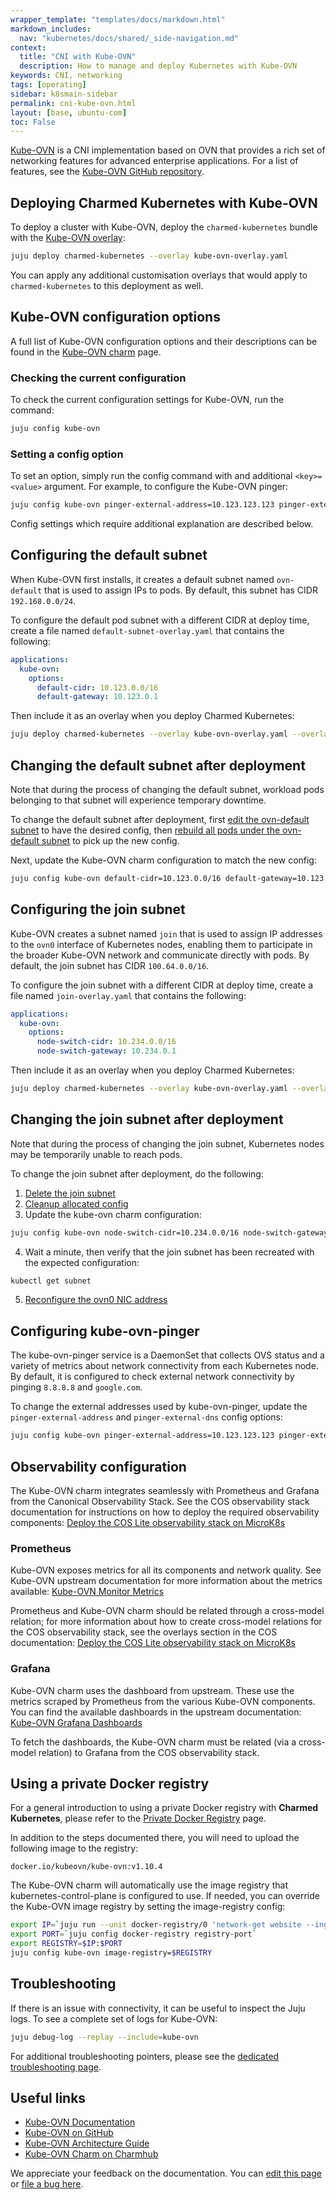 ```yaml
---
wrapper_template: "templates/docs/markdown.html"
markdown_includes:
  nav: "kubernetes/docs/shared/_side-navigation.md"
context:
  title: "CNI with Kube-OVN"
  description: How to manage and deploy Kubernetes with Kube-OVN
keywords: CNI, networking
tags: [operating]
sidebar: k8smain-sidebar
permalink: cni-kube-ovn.html
layout: [base, ubuntu-com]
toc: False
---
```


[Kube-OVN][kube-ovn-documentation] is a CNI implementation based on OVN that
provides a rich set of networking features for advanced enterprise applications.
For a list of features, see the [Kube-OVN GitHub repository][kube-ovn-github].

## Deploying Charmed Kubernetes with Kube-OVN

To deploy a cluster with Kube-OVN, deploy the `charmed-kubernetes` bundle with
the [Kube-OVN overlay][kube-ovn-overlay]:

```bash
juju deploy charmed-kubernetes --overlay kube-ovn-overlay.yaml
```

You can apply any additional customisation overlays that would apply to
`charmed-kubernetes` to this deployment as well.

## Kube-OVN configuration options

A full list of Kube-OVN configuration options and their descriptions can be found
in the [Kube-OVN charm][kube-ovn-charm] page.

### Checking the current configuration

To check the current configuration settings for Kube-OVN, run the command:

```bash
juju config kube-ovn
```

### Setting a config option

To set an option, simply run the config command with and additional
`<key>=<value>` argument. For example, to configure the Kube-OVN pinger:

```bash
juju config kube-ovn pinger-external-address=10.123.123.123 pinger-external-dns=example.internal
```

Config settings which require additional explanation are described below.

## Configuring the default subnet

When Kube-OVN first installs, it creates a default subnet named `ovn-default`
that is used to assign IPs to pods. By default, this subnet has CIDR
`192.168.0.0/24`.

To configure the default pod subnet with a different CIDR at deploy time, create
a file named `default-subnet-overlay.yaml` that contains the following:

```yaml
applications:
  kube-ovn:
    options:
      default-cidr: 10.123.0.0/16
      default-gateway: 10.123.0.1
```

Then include it as an overlay when you deploy Charmed Kubernetes:

```bash
juju deploy charmed-kubernetes --overlay kube-ovn-overlay.yaml --overlay default-subnet-overlay.yaml
```

## Changing the default subnet after deployment

Note that during the process of changing the default subnet, workload pods
belonging to that subnet will experience temporary downtime.

To change the default subnet after deployment, first
[edit the ovn-default subnet][change-default-subnet-edit] to have the desired config, then
[rebuild all pods under the ovn-default subnet][change-default-subnet-rebuild] to pick up the
new config.

Next, update the Kube-OVN charm configuration to match the new config:

```bash
juju config kube-ovn default-cidr=10.123.0.0/16 default-gateway=10.123.0.1
```

## Configuring the join subnet

Kube-OVN creates a subnet named `join` that is used to assign IP addresses to
the `ovn0` interface of Kubernetes nodes, enabling them to participate in the
broader Kube-OVN network and communicate directly with pods. By default, the
join subnet has CIDR `100.64.0.0/16`.

To configure the join subnet with a different CIDR at deploy time, create a file
named `join-overlay.yaml` that contains the following:

```yaml
applications:
  kube-ovn:
    options:
      node-switch-cidr: 10.234.0.0/16
      node-switch-gateway: 10.234.0.1
```

Then include it as an overlay when you deploy Charmed Kubernetes:

```bash
juju deploy charmed-kubernetes --overlay kube-ovn-overlay.yaml --overlay join-overlay.yaml
```

## Changing the join subnet after deployment

Note that during the process of changing the join subnet, Kubernetes nodes may
be temporarily unable to reach pods.

To change the join subnet after deployment, do the following:

1. [Delete the join subnet][change-join-subnet-delete]
2. [Cleanup allocated config][change-join-subnet-cleanup]
3. Update the kube-ovn charm configuration:
```bash
juju config kube-ovn node-switch-cidr=10.234.0.0/16 node-switch-gateway=10.234.0.1
```
4. Wait a minute, then verify that the join subnet has been recreated with the
expected configuration:
```bash
kubectl get subnet
```
5. [Reconfigure the ovn0 NIC address][change-join-subnet-reconfigure]

## Configuring kube-ovn-pinger

The kube-ovn-pinger service is a DaemonSet that collects OVS status and a
variety of metrics about network connectivity from each Kubernetes node. By
default, it is configured to check external network connectivity by pinging
`8.8.8.8` and `google.com`.

To change the external addresses used by kube-ovn-pinger, update the
`pinger-external-address` and `pinger-external-dns` config options:

```bash
juju config kube-ovn pinger-external-address=10.123.123.123 pinger-external-dns=example.internal
```

## Observability configuration

The Kube-OVN charm integrates seamlessly with Prometheus and Grafana from the
Canonical Observability Stack. See the COS observability stack documentation for
instructions on how to deploy the required observability components:
[Deploy the COS Lite observability stack on MicroK8s][cos-deploy]

### Prometheus

Kube-OVN exposes metrics for all its components and network quality. See
Kube-OVN upstream documentation for more information about the metrics
available: [Kube-OVN Monitor Metrics][kube-ovn-metrics]

Prometheus and Kube-OVN charm should be related through a cross-model relation;
for more information about how to create cross-model relations for the COS
observability stack, see the overlays section in the COS documentation:
[Deploy the COS Lite observability stack on MicroK8s][cos-deploy]

### Grafana

Kube-OVN charm uses the dashboard from upstream. These use the metrics scraped
by Prometheus from the various Kube-OVN components. You can find the available
dashboards in the upstream documentation:
[Kube-OVN Grafana Dashboards][kube-ovn-grafana-dashboards]

To fetch the dashboards, the Kube-OVN charm must be related (via a cross-model
relation) to Grafana from the COS observability stack.

## Using a private Docker registry

For a general introduction to using a private Docker registry with
**Charmed Kubernetes**, please refer to the [Private Docker Registry][] page.

In addition to the steps documented there, you will need to upload the
following image to the registry:

```no-highlight
docker.io/kubeovn/kube-ovn:v1.10.4
```

The Kube-OVN charm will automatically use the image registry that
kubernetes-control-plane is configured to use. If needed, you can override
the Kube-OVN image registry by setting the image-registry config:

```bash
export IP=`juju run --unit docker-registry/0 'network-get website --ingress-address'`
export PORT=`juju config docker-registry registry-port`
export REGISTRY=$IP:$PORT
juju config kube-ovn image-registry=$REGISTRY
```

## Troubleshooting

If there is an issue with connectivity, it can be useful to inspect the Juju logs.
To see a complete set of logs for Kube-OVN:

```bash
juju debug-log --replay --include=kube-ovn
```

For additional troubleshooting pointers, please see the [dedicated troubleshooting page][troubleshooting].

## Useful links

- [Kube-OVN Documentation][kube-ovn-documentation]
- [Kube-OVN on GitHub][kube-ovn-github]
- [Kube-OVN Architecture Guide][kube-ovn-architecture]
- [Kube-OVN Charm on Charmhub][kube-ovn-charm]

<!-- LINKS -->

[change-default-subnet-edit]: https://kubeovn.github.io/docs/v1.10.x/en/ops/change-default-subnet/#edit-subnet
[change-default-subnet-rebuild]: https://kubeovn.github.io/docs/v1.10.x/en/ops/change-default-subnet/#rebuild-all-pods-under-this-subnet
[change-join-subnet-cleanup]: https://kubeovn.github.io/docs/v1.10.x/en/ops/change-join-subnet/#cleanup-allocated-config
[change-join-subnet-delete]: https://kubeovn.github.io/docs/v1.10.x/en/ops/change-join-subnet/#delete-join-subnet
[change-join-subnet-reconfigure]: https://kubeovn.github.io/docs/v1.10.x/en/ops/change-join-subnet/#reconfigure-ovn0-nic-address
[cos-deploy]: https://charmhub.io/topics/canonical-observability-stack/install/microk8s
[kube-ovn-architecture]: https://kubeovn.github.io/docs/v1.10.x/en/reference/architecture/
[kube-ovn-charm]: https://charmhub.io/kube-ovn
[kube-ovn-documentation]: https://kubeovn.github.io/docs/v1.10.x/en/
[kube-ovn-github]: https://github.com/kubeovn/kube-ovn
[kube-ovn-grafana-dashboards]: https://github.com/kubeovn/kube-ovn/blob/release-1.10/docs/prometheus.md#grafana-dashboard
[kube-ovn-metrics]: https://github.com/kubeovn/kube-ovn/blob/release-1.10/docs/ovn-ovs-monitor.md
[kube-ovn-overlay]: https://raw.githubusercontent.com/charmed-kubernetes/bundle/main/overlays/kube-ovn-overlay.yaml
[private docker registry]: /kubernetes/docs/docker-registry
[troubleshooting]: /kubernetes/docs/troubleshooting

<!-- FEEDBACK -->
<div class="p-notification--information">
  <div class="p-notification__content">
    <p class="p-notification__message">We appreciate your feedback on the documentation. You can
    <a href="https://github.com/charmed-kubernetes/kubernetes-docs/edit/main/pages/k8s/cni-kube-ovn.md" >edit this page</a>
    or
    <a href="https://github.com/charmed-kubernetes/kubernetes-docs/issues/new" >file a bug here</a>.</p>
  </div>
</div>
